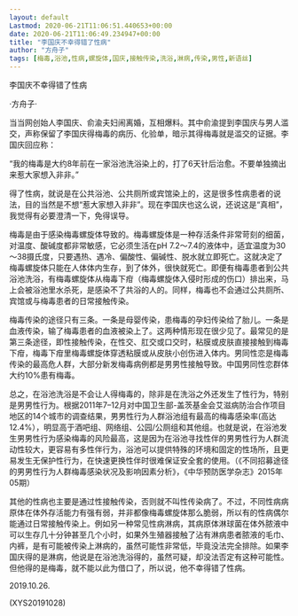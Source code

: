```yaml
---
layout: default
Lastmod: 2020-06-21T11:06:51.440653+00:00
date: 2020-06-21T11:06:49.234947+00:00
title: "李国庆不幸得错了性病"
author: "方舟子"
tags: [梅毒,浴池,性病,螺旋体,国庆,接触传染,洗浴,淋病,传染,男性,新语丝]
---
```


李国庆不幸得错了性病

·方舟子·

当当网创始人李国庆、俞渝夫妇闹离婚，互相爆料。其中俞渝提到李国庆与男人滥交，声称保留了李国庆得梅毒的病历、化验单，暗示其得梅毒就是滥交的证据。李国庆回应称：

“我的梅毒是大约8年前在一家浴池洗浴染上的，打了6天针后治愈。不要单独摘出来惹大家想入非非。”

得了性病，就说是在公共浴池、公共厕所或宾馆染上的，这是很多性病患者的说法，目的当然是不想“惹大家想入非非”。现在李国庆也这么说，还说这是“真相”，我觉得有必要澄清一下，免得误导。

梅毒是由于感染梅毒螺旋体导致的。梅毒螺旋体是一种存活条件非常苛刻的细菌，对温度、酸碱度都非常敏感，它必须生活在pH 7.2～7.4的液体中，适宜温度为30～38摄氏度，只要遇热、遇冷、偏酸性、偏碱性、脱水就立即死亡。这就决定了梅毒螺旋体只能在人体体内生存，到了体外，很快就死亡。即便有梅毒患者到公共浴池洗浴，有梅毒螺旋体从梅毒下疳（梅毒螺旋体入侵时形成的伤口）排出来，马上会被浴池里水杀死，是感染不了共浴的人的。同样，梅毒也不会通过公共厕所、宾馆或与梅毒患者的日常接触传染。

梅毒传染的途径只有三条。一条是母婴传染，患梅毒的孕妇传染给了胎儿。一条是血液传染，输了梅毒患者的血液被染上了。这两种情形现在很少见了。最常见的是第三条途径，即性接触传染，在性交、肛交或口交时，粘膜或皮肤直接接触到梅毒下疳，梅毒下疳里梅毒螺旋体穿透粘膜或从皮肤小创伤进入体内。男同性恋是梅毒传染的最高危人群，大部分新发梅毒病例都是男男性接触导致。中国男同性恋群体大约10%患有梅毒。

总之，在浴池洗浴是不会让人得梅毒的，除非是在洗浴之外还发生了性行为，特别是男男性行为。根据2011年7–12月对中国卫生部-盖茨基金会艾滋病防治合作项目地区的14个城市的调查结果，男男性行为人群浴池组有最高的梅毒感染率(高达12.4%），明显高于酒吧组、网络组、公园/公厕组和其他组。也就是说，在浴池发生男男性行为感染梅毒的风险最高，这是因为在浴池寻找性伴的男男性行为人群流动性较大，更容易有多性伴行为，浴池可以提供特殊的环境和固定的性场所，且更易发生无保护性行为，在快速更换性伴时很难保证安全套的使用。（《不同招募途径的男男性行为人群梅毒感染状况及影响因素分析》，《中华预防医学杂志》2015年05期）

其他的性病也主要是通过性接触传染，否则就不叫性传染病了。不过，不同性病病原体在体外存活能力有强有弱，并非都像梅毒螺旋体那么脆弱，所以有的性病偶尔能通过日常接触传染上。例如另一种常见性病淋病，其病原体淋球菌在体外脓液中可以生存几十分钟甚至几个小时，如果外生殖器接触了沾有淋病患者脓液的毛巾、内裤，是有可能被传染上淋病的，虽然可能性非常低，毕竟没法完全排除。如果李国庆得的是淋病，他说是在浴池洗浴得的，虽然可疑，却没法否定有这种可能性。但他得的是梅毒，就不能以此为借口了，所以说，他不幸得错了性病。

2019.10.26.

(XYS20191028)

